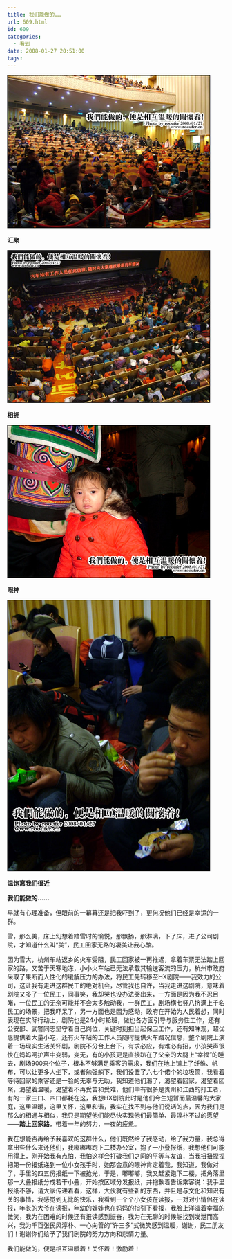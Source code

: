 ```yaml
---
title: 我们能做的……
url: 609.html
id: 609
categories:
  - 看到
date: 2008-01-27 20:51:00
tags:
---
```


![](/images/attachments/month_0801/q200812720424.jpg)  

**汇聚**

  
![](/images/attachments/month_0801/o2008127204320.jpg)  

**相拥**

  
![](/images/attachments/month_0801/o2008127204334.jpg)  

**眼神**

  
![](/images/attachments/month_0801/o200812720451.jpg)  

**温饱离我们很近**

  
  

**我们能做的……**

  
早就有心理准备，但眼前的一幕幕还是把我吓到了，更何况他们已经是幸运的一群。  
  
雪，那么美，床上幻想着踏雪时的愉悦，那飘扬，那淋漓，下了床，进了公司剧院，才知道什么叫“美”，民工回家无路的凄美让我心酸。  
  
因为雪大，杭州车站返乡的火车受阻，民工回家被一再推迟，拿着车票无法踏上回家的路，又苦于天寒地冻，小小火车站已无法承载其输送客流的压力，杭州市政府采取了果断而人性化的缓解压力的办法，将民工先转移至HX剧院——我效力的公司，这让我有走进这群民工的绝对机会，尽管我也自许，当我走进这剧院，意味着剧院又多了一位民工，同事笑，我却哭也没办法哭出来，一方面是因为我不忍目睹，一位民工的无奈可能并不会太多触动我，一群民工，剧场横七竖八挤满上千名民工的场景，把我吓呆了，另一方面也是因为感动，政府在开始为人民着想，同时表现在实际行动上，剧院也是24小时轮班，做也各方面引导与服务性工作，还有公安部、武警同志坚守着自己岗位，关键时刻担当起保卫工作，还有知味观，超优惠提供着大量小吃，还有火车站的工作人员随时提供火车路况信息，整个剧院上演着一场现实生活关怀剧，剧院不分台上台下，有求必应，有难必有招，小孩哭声很快在妈妈呵护声中变弱，变无，有的小孩更是直接趴在了父亲的大腿上“幸福”的睡去，剧场900来个位子，根本不够满足乘客的需求，我们在地上铺上了纤维、帆布，可以让更多人坐下，或者勉强躺下，我们设置了六七个偌个的垃圾筒，我看着等待回家的乘客还是一脸的无辜与无助，我知道他们渴了，渴望着回家，渴望着团聚，渴望着温暖，渴望着不再受苦和受难，他们中有很多是贵州和江西的打工者，有的一家三口、四口都耗在这，我想HX剧院此时是他们今生短暂而最温馨的大家庭，这里温暖，这里关怀，这里和谐，我实在找不到与他们说话的点，因为我们是那么的相通与相似，我只是期望他们能尽快实现他们最简单、最淳朴不过的愿望——**踏上回家路**，带着一年的努力，一夜的疲惫。  
  
我在想能否再给予我喜欢的这群什么，他们既然给了我感动，给了我力量，我总得拿出些什么来还他们，我嘟嘟嘟跑下二楼办公室，抱了一小叠报纸，我想他们可能用得上，刚开始我有点怕，我怕这样会打破我们之间的平等与友谊，当我扭扭捏捏把第一份报纸递到一位小女孩手时，她那会意的眼神肯定着我，我知道，我做对了，手里的四五份报纸一下被抢光，于是，嘟嘟嘟，我又赶紧跑下二楼，把角落里那一大叠报纸分成若干小叠，开始按区域分发报纸，并抱歉着告诉乘客说：我手里报纸不够，请大家传递着看，这样，大伙就有些新的东西，并且是与文化和知识有关的事情，我感觉到无比的快乐，我看到一个个小女孩在读报，一对对小情侣在读报，年长的大爷在读报，年幼的娃娃也在妈妈的指引下看报，我脸上洋溢着幸福的微笑，我为在困难的时候还有报读感到振奋，我为在无聊的时候能找到发泄而高兴，我为千百张民风淳朴、一心向善的“许三多”式微笑感到温暖，谢谢，民工朋友们！谢谢你们给予了我们剧院的努力方向和悲情力量。  
  
我们能做的，便是相互温暖着！关怀着！激励着！